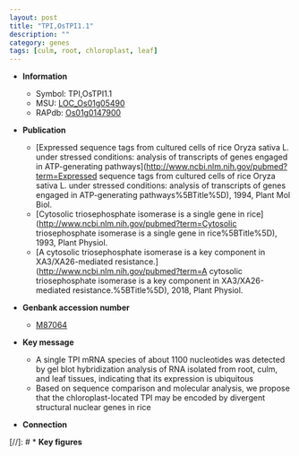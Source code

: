 ```yaml
---
layout: post
title: "TPI,OsTPI1.1"
description: ""
category: genes
tags: [culm, root, chloroplast, leaf]
---
```


* **Information**  
    + Symbol: TPI,OsTPI1.1  
    + MSU: [LOC_Os01g05490](http://rice.uga.edu/cgi-bin/ORF_infopage.cgi?orf=LOC_Os01g05490)  
    + RAPdb: [Os01g0147900](https://rapdb.dna.affrc.go.jp/locus/?name=Os01g0147900)  

* **Publication**  
    + [Expressed sequence tags from cultured cells of rice Oryza sativa L. under stressed conditions: analysis of transcripts of genes engaged in ATP-generating pathways](http://www.ncbi.nlm.nih.gov/pubmed?term=Expressed sequence tags from cultured cells of rice Oryza sativa L. under stressed conditions: analysis of transcripts of genes engaged in ATP-generating pathways%5BTitle%5D), 1994, Plant Mol Biol.
    + [Cytosolic triosephosphate isomerase is a single gene in rice](http://www.ncbi.nlm.nih.gov/pubmed?term=Cytosolic triosephosphate isomerase is a single gene in rice%5BTitle%5D), 1993, Plant Physiol.
    + [A cytosolic triosephosphate isomerase is a key component in XA3/XA26-mediated resistance.](http://www.ncbi.nlm.nih.gov/pubmed?term=A cytosolic triosephosphate isomerase is a key component in XA3/XA26-mediated resistance.%5BTitle%5D), 2018, Plant Physiol.

* **Genbank accession number**  
    + [M87064](http://www.ncbi.nlm.nih.gov/nuccore/M87064)

* **Key message**  
    + A single TPI mRNA species of about 1100 nucleotides was detected by gel blot hybridization analysis of RNA isolated from root, culm, and leaf tissues, indicating that its expression is ubiquitous
    + Based on sequence comparison and molecular analysis, we propose that the chloroplast-located TPI may be encoded by divergent structural nuclear genes in rice

* **Connection**  

[//]: # * **Key figures**  



